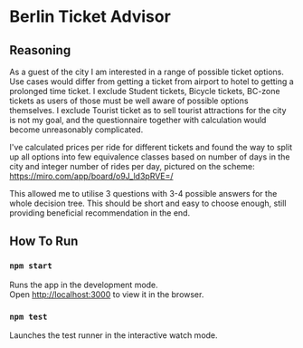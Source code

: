 # Berlin Ticket Advisor

## Reasoning

As a guest of the city I am interested in a range of possible ticket options.
Use cases would differ from getting a ticket from airport to hotel to getting a prolonged time ticket.
I exclude Student tickets, Bicycle tickets, BC-zone tickets as users of those must be well aware of possible options themselves. 
I exclude Tourist ticket as to sell tourist attractions for the city is not my goal, and the questionnaire together with calculation would become unreasonably complicated. 

I've calculated prices per ride for different tickets and found the way to split up all options into few 
equivalence classes based on number of days in the city and integer number of rides per day, pictured on the scheme:
https://miro.com/app/board/o9J_ld3pRVE=/

This allowed me to utilise 3 questions with 3-4 possible answers for the whole decision tree. 
This should be short and easy to choose enough, still providing beneficial recommendation in the end.


## How To Run

### `npm start`

Runs the app in the development mode.\
Open [http://localhost:3000](http://localhost:3000) to view it in the browser.

### `npm test`
Launches the test runner in the interactive watch mode.
